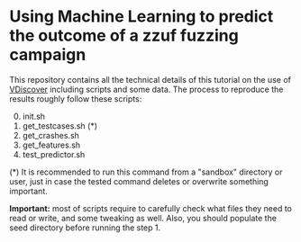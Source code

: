 # Using Machine Learning to predict the outcome of a zzuf fuzzing campaign

This repository contains all the technical details of this tutorial on the use of [VDiscover](https://github.com/CIFASIS/VDiscover) including
 scripts and some data. The process to reproduce the results roughly follow these scripts:

0. init.sh
1. get_testcases.sh (*)
2. get_crashes.sh 
3. get_features.sh
4. test_predictor.sh

(*) It is recommended to run this command from a "sandbox" directory or user, just in case the tested command deletes or overwrite something important.

**Important:** most of scripts require to carefully check what files they need to read or write, and some tweaking as well.
Also, you should populate the seed directory before running the step 1.
